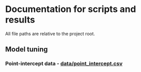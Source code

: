 ﻿# Documentation for scripts and results
All file paths are relative to the project root.

## Model tuning

### Point-intercept data - [data/point_intercept.csv](../data/point_intercept.csv)


